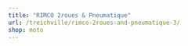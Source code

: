 ```yaml
---
title: "RIMCO 2roues & Pneumatique"
url: /treichville/rimco-2roues-and-pneumatique-3/
shop: moto
---
```

